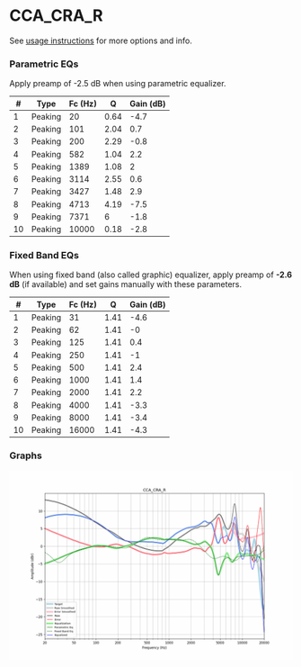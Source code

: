 # CCA_CRA_R
See [usage instructions](https://github.com/jaakkopasanen/AutoEq#usage) for more options and info.

### Parametric EQs
Apply preamp of -2.5 dB when using parametric equalizer.

|   # | Type    |   Fc (Hz) |    Q |   Gain (dB) |
|-----|---------|-----------|------|-------------|
|   1 | Peaking |        20 | 0.64 |        -4.7 |
|   2 | Peaking |       101 | 2.04 |         0.7 |
|   3 | Peaking |       200 | 2.29 |        -0.8 |
|   4 | Peaking |       582 | 1.04 |         2.2 |
|   5 | Peaking |      1389 | 1.08 |         2   |
|   6 | Peaking |      3114 | 2.55 |         0.6 |
|   7 | Peaking |      3427 | 1.48 |         2.9 |
|   8 | Peaking |      4713 | 4.19 |        -7.5 |
|   9 | Peaking |      7371 | 6    |        -1.8 |
|  10 | Peaking |     10000 | 0.18 |        -2.8 |

### Fixed Band EQs
When using fixed band (also called graphic) equalizer, apply preamp of **-2.6 dB** (if available) and set gains manually with these parameters.

|   # | Type    |   Fc (Hz) |    Q |   Gain (dB) |
|-----|---------|-----------|------|-------------|
|   1 | Peaking |        31 | 1.41 |        -4.6 |
|   2 | Peaking |        62 | 1.41 |        -0   |
|   3 | Peaking |       125 | 1.41 |         0.4 |
|   4 | Peaking |       250 | 1.41 |        -1   |
|   5 | Peaking |       500 | 1.41 |         2.4 |
|   6 | Peaking |      1000 | 1.41 |         1.4 |
|   7 | Peaking |      2000 | 1.41 |         2.2 |
|   8 | Peaking |      4000 | 1.41 |        -3.3 |
|   9 | Peaking |      8000 | 1.41 |        -3.4 |
|  10 | Peaking |     16000 | 1.41 |        -4.3 |

### Graphs
![](./CCA_CRA_R.png)
